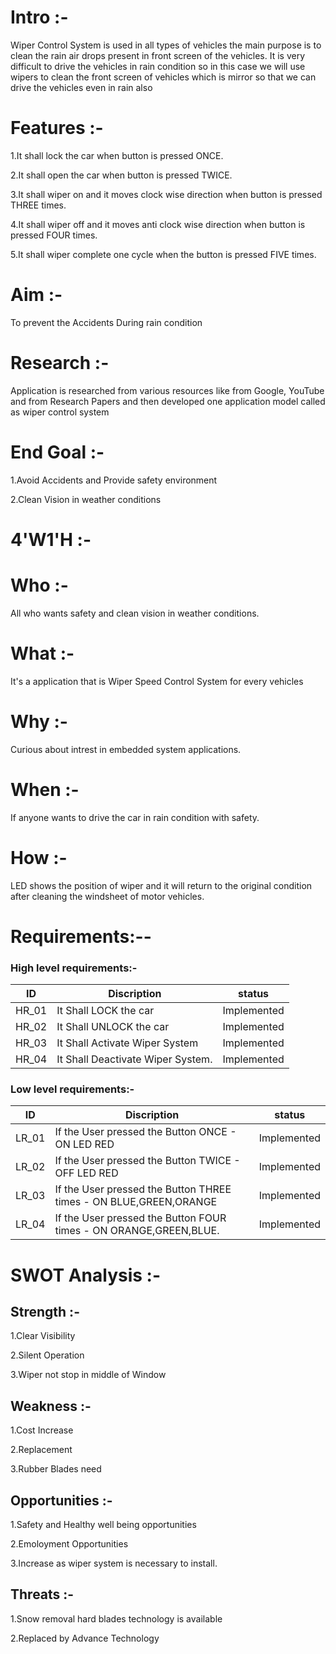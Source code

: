 # Intro :- 

Wiper Control System is used in all types of vehicles the main purpose is to clean the rain air drops present in front screen of the vehicles. 
It is very difficult to drive the vehicles in rain condition so in this case we will use wipers to clean the front screen of vehicles which is mirror so that we can drive the vehicles even in rain also


# Features :-

1.It shall lock the car when button is pressed ONCE.

2.It shall open the car when button is pressed TWICE.

3.It shall wiper on and it moves clock wise direction when button is pressed THREE times.

4.It shall wiper off and it moves anti clock wise direction when button is pressed FOUR times.

5.It shall wiper complete one cycle when the button is pressed FIVE times.


# Aim :-
To prevent the Accidents During rain condition


# Research :-
Application is researched from various resources like from Google, YouTube and from Research Papers and then developed one application model called as wiper control system


# End Goal :-
1.Avoid Accidents and Provide safety environment

2.Clean Vision in weather conditions


# 4'W1'H :-

# Who :-
 All who wants safety and clean vision in weather conditions.

# What :-
 It's a application that is Wiper Speed Control System for every vehicles

# Why :-
 Curious about intrest in embedded system applications.

# When :-
 If anyone wants to drive the car in rain condition with safety.

# How :-
 LED shows the position of wiper and it will return to the original condition after cleaning the windsheet of motor vehicles.
 
 
# Requirements:--

### High level requirements:-

|  ID  |             Discription           |    status   |
|------|-----------------------------------|-------------|
|HR_01 | It Shall LOCK the car  | Implemented |
|HR_02 | It Shall UNLOCK the car                       | Implemented |
|HR_03 | It Shall Activate Wiper System         | Implemented |
|HR_04 | It Shall Deactivate Wiper System.      | Implemented |

### Low level requirements:-

|  ID  |             Discription                          |    status   |
|------|--------------------------------------------------|-------------|
|LR_01 | If the User pressed the Button ONCE - ON LED RED                             | Implemented |
|LR_02 | If the User pressed the Button TWICE - OFF LED RED                                 | Implemented |
|LR_03 | If the User pressed the Button THREE times - ON BLUE,GREEN,ORANGE                                  | Implemented|
|LR_04 | If the User pressed the Button FOUR times - ON ORANGE,GREEN,BLUE.                  | Implemented |


# SWOT Analysis :-

## Strength :-
1.Clear Visibility

2.Silent Operation

3.Wiper not stop in middle of Window

## Weakness :-
1.Cost Increase

2.Replacement

3.Rubber Blades need

## Opportunities :-
1.Safety and Healthy well being opportunities

2.Emoloyment Opportunities

3.Increase as wiper system is necessary to install.

## Threats :-
1.Snow removal hard blades technology is available

2.Replaced by Advance Technology


 
